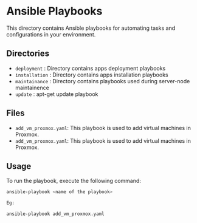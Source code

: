
# Ansible Playbooks

This directory contains Ansible playbooks for automating tasks and configurations in your environment.

## Directories
- `deployment` : Directory contains apps deployment playbooks 
- `installation` : Directory contains apps installation playbooks
- `maintainance` : Directory contains playbooks used during server-node maintainence
- `update` : apt-get update playbook

## Files
- `add_vm_proxmox.yaml`: This playbook is used to add virtual machines in Proxmox.
- `add_vm_proxmox.yaml`: This playbook is used to add virtual machines in Proxmox.

## Usage
To run the playbook, execute the following command:
```bash
ansible-playbook <name of the playbook>

Eg:

ansible-playbook add_vm_proxmox.yaml
```

